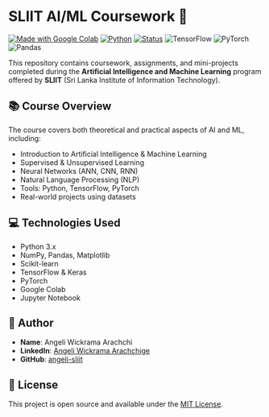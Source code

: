 # SLIIT AI/ML Coursework 🚀

[![Made with Google Colab](https://img.shields.io/badge/Made%20with-Google%20Colab-orange?logo=googlecolab&logoColor=white)](https://colab.research.google.com/)
[![Python](https://img.shields.io/badge/Python-3.x-blue?logo=python&logoColor=white)](https://www.python.org/)
[![Status](https://img.shields.io/badge/status-in%20progress-yellow)]()
![TensorFlow](https://img.shields.io/badge/TensorFlow-FF6F00?logo=tensorflow&logoColor=white)
![PyTorch](https://img.shields.io/badge/PyTorch-EE4C2C?logo=pytorch&logoColor=white)
![Pandas](https://img.shields.io/badge/Pandas-150458?logo=pandas&logoColor=white)



This repository contains coursework, assignments, and mini-projects completed during the **Artificial Intelligence and Machine Learning** program offered by **SLIIT** (Sri Lanka Institute of Information Technology).

## 📚 Course Overview

The course covers both theoretical and practical aspects of AI and ML, including:

- Introduction to Artificial Intelligence & Machine Learning
- Supervised & Unsupervised Learning
- Neural Networks (ANN, CNN, RNN)
- Natural Language Processing (NLP)
- Tools: Python, TensorFlow, PyTorch
- Real-world projects using datasets

## 💻 Technologies Used

- Python 3.x
- NumPy, Pandas, Matplotlib
- Scikit-learn
- TensorFlow & Keras
- PyTorch
- Google Colab
- Jupyter Notebook

## 📌 Author

- **Name**: Angeli Wickrama Arachchi  
- **LinkedIn**: [Angeli Wickrama Arachchige](https://www.linkedin.com/in/angeli-wickrama-arachchige)  
- **GitHub**: [angeli-sliit](https://github.com/angeli-sliit)


## 📝 License

This project is open source and available under the [MIT License](LICENSE).
